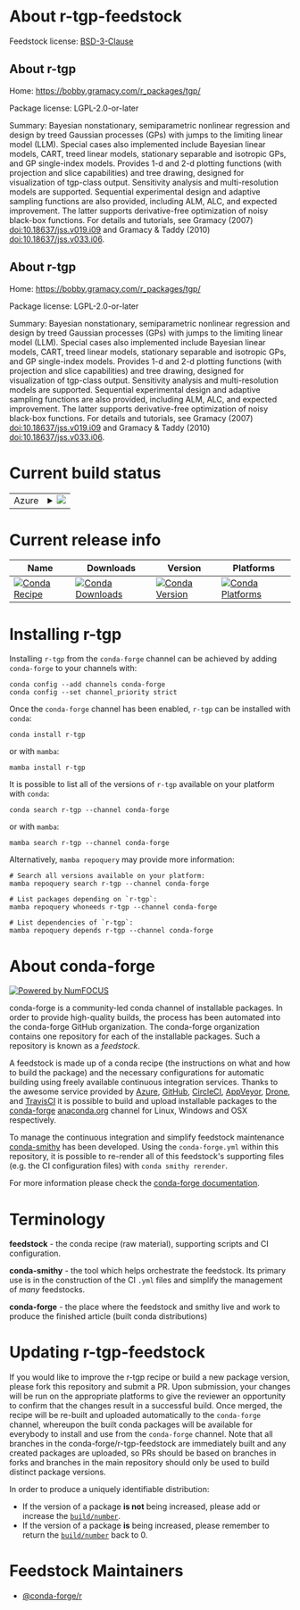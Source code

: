 About r-tgp-feedstock
=====================

Feedstock license: [BSD-3-Clause](https://github.com/conda-forge/r-tgp-feedstock/blob/main/LICENSE.txt)


About r-tgp
-----------

Home: https://bobby.gramacy.com/r_packages/tgp/

Package license: LGPL-2.0-or-later

Summary: Bayesian nonstationary, semiparametric nonlinear regression and design by treed Gaussian processes (GPs) with jumps to the limiting linear model (LLM).  Special cases also implemented include Bayesian linear models, CART, treed linear models, stationary separable and isotropic GPs, and GP single-index models.  Provides 1-d and 2-d plotting functions (with projection and slice capabilities) and tree drawing, designed for visualization of tgp-class output.  Sensitivity analysis and multi-resolution models are supported. Sequential experimental design and adaptive sampling functions are also provided, including ALM, ALC, and expected improvement.  The latter supports derivative-free optimization of noisy black-box functions.  For details and tutorials, see Gramacy (2007) <doi:10.18637/jss.v019.i09> and Gramacy & Taddy (2010) <doi:10.18637/jss.v033.i06>.

About r-tgp
-----------

Home: https://bobby.gramacy.com/r_packages/tgp/

Package license: LGPL-2.0-or-later

Summary: Bayesian nonstationary, semiparametric nonlinear regression and design by treed Gaussian processes (GPs) with jumps to the limiting linear model (LLM).  Special cases also implemented include Bayesian linear models, CART, treed linear models, stationary separable and isotropic GPs, and GP single-index models.  Provides 1-d and 2-d plotting functions (with projection and slice capabilities) and tree drawing, designed for visualization of tgp-class output.  Sensitivity analysis and multi-resolution models are supported. Sequential experimental design and adaptive sampling functions are also provided, including ALM, ALC, and expected improvement.  The latter supports derivative-free optimization of noisy black-box functions.  For details and tutorials, see Gramacy (2007) <doi:10.18637/jss.v019.i09> and Gramacy & Taddy (2010) <doi:10.18637/jss.v033.i06>.

Current build status
====================


<table>
    
  <tr>
    <td>Azure</td>
    <td>
      <details>
        <summary>
          <a href="https://dev.azure.com/conda-forge/feedstock-builds/_build/latest?definitionId=18439&branchName=main">
            <img src="https://dev.azure.com/conda-forge/feedstock-builds/_apis/build/status/r-tgp-feedstock?branchName=main">
          </a>
        </summary>
        <table>
          <thead><tr><th>Variant</th><th>Status</th></tr></thead>
          <tbody><tr>
              <td>linux_64_r_base4.2</td>
              <td>
                <a href="https://dev.azure.com/conda-forge/feedstock-builds/_build/latest?definitionId=18439&branchName=main">
                  <img src="https://dev.azure.com/conda-forge/feedstock-builds/_apis/build/status/r-tgp-feedstock?branchName=main&jobName=linux&configuration=linux%20linux_64_r_base4.2" alt="variant">
                </a>
              </td>
            </tr><tr>
              <td>linux_64_r_base4.3</td>
              <td>
                <a href="https://dev.azure.com/conda-forge/feedstock-builds/_build/latest?definitionId=18439&branchName=main">
                  <img src="https://dev.azure.com/conda-forge/feedstock-builds/_apis/build/status/r-tgp-feedstock?branchName=main&jobName=linux&configuration=linux%20linux_64_r_base4.3" alt="variant">
                </a>
              </td>
            </tr><tr>
              <td>osx_64_r_base4.2</td>
              <td>
                <a href="https://dev.azure.com/conda-forge/feedstock-builds/_build/latest?definitionId=18439&branchName=main">
                  <img src="https://dev.azure.com/conda-forge/feedstock-builds/_apis/build/status/r-tgp-feedstock?branchName=main&jobName=osx&configuration=osx%20osx_64_r_base4.2" alt="variant">
                </a>
              </td>
            </tr><tr>
              <td>osx_64_r_base4.3</td>
              <td>
                <a href="https://dev.azure.com/conda-forge/feedstock-builds/_build/latest?definitionId=18439&branchName=main">
                  <img src="https://dev.azure.com/conda-forge/feedstock-builds/_apis/build/status/r-tgp-feedstock?branchName=main&jobName=osx&configuration=osx%20osx_64_r_base4.3" alt="variant">
                </a>
              </td>
            </tr><tr>
              <td>win_64</td>
              <td>
                <a href="https://dev.azure.com/conda-forge/feedstock-builds/_build/latest?definitionId=18439&branchName=main">
                  <img src="https://dev.azure.com/conda-forge/feedstock-builds/_apis/build/status/r-tgp-feedstock?branchName=main&jobName=win&configuration=win%20win_64_" alt="variant">
                </a>
              </td>
            </tr>
          </tbody>
        </table>
      </details>
    </td>
  </tr>
</table>

Current release info
====================

| Name | Downloads | Version | Platforms |
| --- | --- | --- | --- |
| [![Conda Recipe](https://img.shields.io/badge/recipe-r--tgp-green.svg)](https://anaconda.org/conda-forge/r-tgp) | [![Conda Downloads](https://img.shields.io/conda/dn/conda-forge/r-tgp.svg)](https://anaconda.org/conda-forge/r-tgp) | [![Conda Version](https://img.shields.io/conda/vn/conda-forge/r-tgp.svg)](https://anaconda.org/conda-forge/r-tgp) | [![Conda Platforms](https://img.shields.io/conda/pn/conda-forge/r-tgp.svg)](https://anaconda.org/conda-forge/r-tgp) |

Installing r-tgp
================

Installing `r-tgp` from the `conda-forge` channel can be achieved by adding `conda-forge` to your channels with:

```
conda config --add channels conda-forge
conda config --set channel_priority strict
```

Once the `conda-forge` channel has been enabled, `r-tgp` can be installed with `conda`:

```
conda install r-tgp
```

or with `mamba`:

```
mamba install r-tgp
```

It is possible to list all of the versions of `r-tgp` available on your platform with `conda`:

```
conda search r-tgp --channel conda-forge
```

or with `mamba`:

```
mamba search r-tgp --channel conda-forge
```

Alternatively, `mamba repoquery` may provide more information:

```
# Search all versions available on your platform:
mamba repoquery search r-tgp --channel conda-forge

# List packages depending on `r-tgp`:
mamba repoquery whoneeds r-tgp --channel conda-forge

# List dependencies of `r-tgp`:
mamba repoquery depends r-tgp --channel conda-forge
```


About conda-forge
=================

[![Powered by
NumFOCUS](https://img.shields.io/badge/powered%20by-NumFOCUS-orange.svg?style=flat&colorA=E1523D&colorB=007D8A)](https://numfocus.org)

conda-forge is a community-led conda channel of installable packages.
In order to provide high-quality builds, the process has been automated into the
conda-forge GitHub organization. The conda-forge organization contains one repository
for each of the installable packages. Such a repository is known as a *feedstock*.

A feedstock is made up of a conda recipe (the instructions on what and how to build
the package) and the necessary configurations for automatic building using freely
available continuous integration services. Thanks to the awesome service provided by
[Azure](https://azure.microsoft.com/en-us/services/devops/), [GitHub](https://github.com/),
[CircleCI](https://circleci.com/), [AppVeyor](https://www.appveyor.com/),
[Drone](https://cloud.drone.io/welcome), and [TravisCI](https://travis-ci.com/)
it is possible to build and upload installable packages to the
[conda-forge](https://anaconda.org/conda-forge) [anaconda.org](https://anaconda.org/)
channel for Linux, Windows and OSX respectively.

To manage the continuous integration and simplify feedstock maintenance
[conda-smithy](https://github.com/conda-forge/conda-smithy) has been developed.
Using the ``conda-forge.yml`` within this repository, it is possible to re-render all of
this feedstock's supporting files (e.g. the CI configuration files) with ``conda smithy rerender``.

For more information please check the [conda-forge documentation](https://conda-forge.org/docs/).

Terminology
===========

**feedstock** - the conda recipe (raw material), supporting scripts and CI configuration.

**conda-smithy** - the tool which helps orchestrate the feedstock.
                   Its primary use is in the construction of the CI ``.yml`` files
                   and simplify the management of *many* feedstocks.

**conda-forge** - the place where the feedstock and smithy live and work to
                  produce the finished article (built conda distributions)


Updating r-tgp-feedstock
========================

If you would like to improve the r-tgp recipe or build a new
package version, please fork this repository and submit a PR. Upon submission,
your changes will be run on the appropriate platforms to give the reviewer an
opportunity to confirm that the changes result in a successful build. Once
merged, the recipe will be re-built and uploaded automatically to the
`conda-forge` channel, whereupon the built conda packages will be available for
everybody to install and use from the `conda-forge` channel.
Note that all branches in the conda-forge/r-tgp-feedstock are
immediately built and any created packages are uploaded, so PRs should be based
on branches in forks and branches in the main repository should only be used to
build distinct package versions.

In order to produce a uniquely identifiable distribution:
 * If the version of a package **is not** being increased, please add or increase
   the [``build/number``](https://docs.conda.io/projects/conda-build/en/latest/resources/define-metadata.html#build-number-and-string).
 * If the version of a package **is** being increased, please remember to return
   the [``build/number``](https://docs.conda.io/projects/conda-build/en/latest/resources/define-metadata.html#build-number-and-string)
   back to 0.

Feedstock Maintainers
=====================

* [@conda-forge/r](https://github.com/conda-forge/r/)


